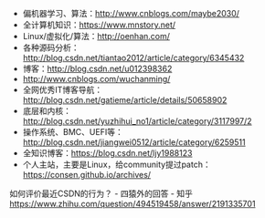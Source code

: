 - 偏机器学习、算法：http://www.cnblogs.com/maybe2030/
- 全计算机知识：https://www.mnstory.net/
- Linux/虚拟化/算法：http://oenhan.com/
- 各种源码分析：http://blog.csdn.net/tiantao2012/article/category/6345432
- 博客：http://blog.csdn.net/u012398362
- http://www.cnblogs.com/wuchanming/
- 全网优秀IT博客导航：http://blog.csdn.net/gatieme/article/details/50658902
- 底层和内核：http://blog.csdn.net/yuzhihui_no1/article/category/3117997/2
- 操作系统、BMC、UEFI等：http://blog.csdn.net/jiangwei0512/article/category/6259511
- 全知识博客：https://blog.csdn.net/ljy1988123
- 个人主站，主要是Linux，给community提过patch：https://consen.github.io/archives/





如何评价最近CSDN的行为？ - 四猿外的回答 - 知乎
https://www.zhihu.com/question/494519458/answer/2191335701